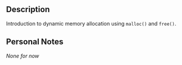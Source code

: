 ## Description
Introduction to dynamic memory allocation using `malloc()` and `free()`.

## Personal  Notes
_None for now_
